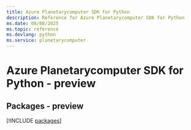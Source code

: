 ```yaml
---
title: Azure Planetarycomputer SDK for Python
description: Reference for Azure Planetarycomputer SDK for Python
ms.date: 08/08/2025
ms.topic: reference
ms.devlang: python
ms.service: planetarycomputer
---
```

# Azure Planetarycomputer SDK for Python - preview
## Packages - preview
[!INCLUDE [packages](planetarycomputer-index.md)]